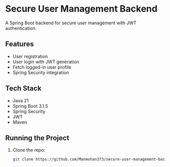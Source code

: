 # Secure User Management Backend

A Spring Boot backend for secure user management with JWT authentication.  

## Features
- User registration
- User login with JWT generation
- Fetch logged-in user profile
- Spring Security integration

## Tech Stack
- Java 21
- Spring Boot 3.1.5
- Spring Security
- JWT
- Maven

## Running the Project
1. Clone the repo:  
   ```bash
   git clone https://github.com/Manmohan373/secure-user-management-backend.git
